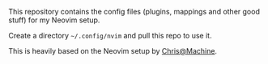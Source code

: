 This repository contains the config files (plugins, mappings and other good stuff) for my Neovim setup. 

Create a directory `~/.config/nvim` and pull this repo to use it.

This is heavily based on the Neovim setup by [Chris@Machine](https://www.chrisatmachine.com/Neovim/).
